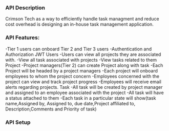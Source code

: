 ### API Description
Crimson Tech as a way to efficiently handle task managment and reduce cost overhead is designing an in-house task management application.

### API Features:
-Tier 1 users can onboard Tier 2 and Tier 3 users 
-Authentication and Authorization JWT
Users
    -Users can view all projects they are associated with.
    -View all task associated with projects
    -View tasks related to them 
Project
    -Project managers(Tier 2) can create Project along with task
    -Each Project will be headed by a project managers 
    -Each project will onboard  employees to whom the project  concern
    -Employees concerned with the project can view and track project progress
    -Employees will receive email alerts regarding projects.
Task
    -All task will be created by  project manager  and assigned to an employee associated with the project
    -All task will have a status attached to them
    -Each task in a particular state will show(task name,Assigned by, Assigned to, due date,Project affiliated to, Description,Comments and Priority of task)


### API Setup